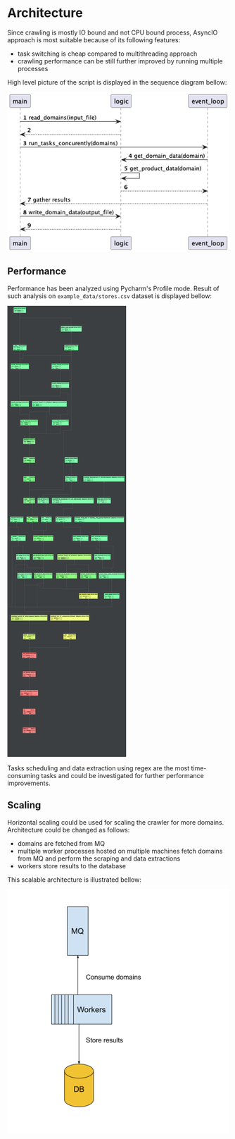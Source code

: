 # Architecture

Since crawling is mostly IO bound and not CPU bound process, AsyncIO approach is most suitable because of its following features:
- task switching is cheap compared to multithreading approach
- crawling performance can be still further improved by running multiple processes

High level picture of the script is displayed in the sequence diagram bellow:

![Sequence diagram](./sequence_diagram.png)

## Performance
Performance has been analyzed using Pycharm's Profile mode. Result of such analysis on `example_data/stores.csv` dataset is displayed bellow:

![Sequence diagram](./perforamnce.png)

Tasks scheduling and data extraction using regex are the most time-consuming tasks and could be investigated for further performance improvements.

## Scaling
Horizontal scaling could be used for scaling the crawler for more domains. Architecture could be changed as follows:
- domains are fetched from MQ
- multiple worker processes hosted on multiple machines fetch domains from MQ and perform the scraping and data extractions
- workers store results to the database

This scalable architecture is illustrated bellow:

![Scalable architecture](./scalable_architecture.png)
